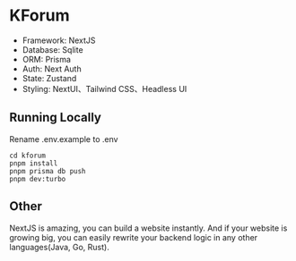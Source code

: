 # KForum

* Framework: NextJS
* Database: Sqlite
* ORM: Prisma
* Auth: Next Auth
* State: Zustand
* Styling: NextUI、Tailwind CSS、Headless UI

## Running Locally

Rename .env.example to .env

```shell
cd kforum
pnpm install
pnpm prisma db push
pnpm dev:turbo
```

## Other

NextJS is amazing, you can build a website instantly. And if your website is growing big, you can easily rewrite your backend logic in any other languages(Java, Go, Rust).
